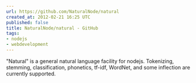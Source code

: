 ```yaml
---
url: https://github.com/NaturalNode/natural
created_at: 2012-02-21 16:25 UTC
published: false
title: NaturalNode/natural - GitHub
tags:
- nodejs
- webdevelopment
---
```


"Natural" is a general natural language facility for nodejs. Tokenizing, stemming, classification, phonetics, tf-idf, WordNet, and some inflection are currently supported.
